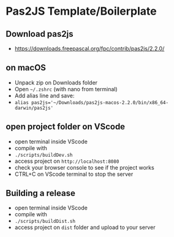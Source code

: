 # Pas2JS Template/Boilerplate

## Download pas2js
- https://downloads.freepascal.org/fpc/contrib/pas2js/2.2.0/
## on macOS
- Unpack zip on Downloads folder
- Open ```~/.zshrc``` (with nano from terminal)
- Add alias line and save:
- ```alias pas2js='~/Downloads/pas2js-macos-2.2.0/bin/x86_64-darwin/pas2js'```

## open project folder on VScode
- open terminal inside VScode
- compile with 
- ```./scripts/buildDev.sh```
- access project on ```http://localhost:8080```
- check your browser console to see if the project works
- CTRL+C on VScode terminal to stop the server

## Building a release
- open terminal inside VScode
- compile with 
- ```./scripts/buildDist.sh```
- access project on ```dist``` folder and upload to your server
